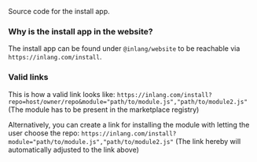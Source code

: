 Source code for the install app.

### Why is the install app in the website?

The install app can be found under `@inlang/website` to be reachable via `https://inlang.com/install`.

### Valid links

This is how a valid link looks like:
`https://inlang.com/install?repo=host/owner/repo&module="path/to/module.js","path/to/module2.js"`
(The module has to be present in the marketplace registry)

Alternatively, you can create a link for installing the module with letting the user choose the repo:
`https://inlang.com/install?module="path/to/module.js","path/to/module2.js"`
(The link hereby will automatically adjusted to the link above)
